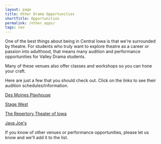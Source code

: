 ```yaml
---
layout: page
title: Other Drama Opportunities
shortTitle: Opportunities
permalink: /other_opps/
tags: nav
---
```


One of the best things about being in Central Iowa is that we're surrounded by theatre. For students who truly want to explore theatre as a career or passion into adulthood, that means many audition and performance opportunities for Valley Drama students.

Many of these venues also offer classes and workshops so you can hone your craft.

Here are just a few that you should check out. Click on the links to see their audition schedules/information.

[Des Moines Playhouse](http://www.dmplayhouse.com/volunteer/audition.php)

[Stage West](http://stagewestiowa.com/)

[The Repertory Theater of Iowa](http://www.rtiowa.org/)

[Java Joe's](http://www.javajoescoffeehouse.com/shop/)

If you know of other venues or performance opportunities, please let us know and we'll add it to the list.
